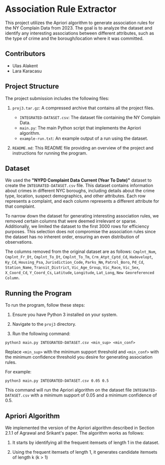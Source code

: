 # Association Rule Extractor

This project utilizes the Apriori algorithm to generate association rules for the NY Complain Data from 2023. The goal is to analyze the dataset and identify any interesting associations between different attributes, such as the type of crime and the borough/location where it was committed.

## Contributors

- Ulas Alakent
- Lara Karacasu

## Project Structure

The project submission includes the following files:

1. `proj3.tar.gz`: A compressed archive that contains all the project files.
   - `INTEGRATED-DATASET.csv`: The dataset file containing the NY Complain Data.
   - `main.py`: The main Python script that implements the Apriori algorithm.
   - `example-run.txt`: An example output of a run using the dataset.

2. `README.md`: This README file providing an overview of the project and instructions for running the program.

## Dataset

We used the **"NYPD Complaint Data Current (Year To Date)"** dataset to create the `INTEGRATED-DATASET.csv` file. This dataset contains information about crimes in different NYC boroughs, including details about the crime type, location, suspect demographics, and other attributes. Each row represents a complaint, and each column represents a different attribute for that complaint.

To narrow down the dataset for generating interesting association rules, we removed certain columns that were deemed irrelevant or sparse. Additionally, we limited the dataset to the first 3000 rows for efficiency purposes. This selection does not compromise the association rules since the dataset has no inherent order, ensuring an even distribution of observations.

The columns removed from the original dataset are as follows:
`Cmplnt_Num`, `Cmplnt_Fr_Dt`, `Cmplnt_To_Dt`, `Cmplnt_To_Tm`, `Crm_Atpt_Cptd_Cd`, `Hadevelopt`, `Ky_Cd`, `Housing_Psa`, `Jurisdiction_Code`, `Parks_Nm`, `Patrol_Boro`, `Pd_Cd`, `Station_Name`, `Transit_District`, `Vic_Age_Group`, `Vic_Race`, `Vic_Sex`, `X_Coord_Cd`, `Y_Coord_Cs`, `Latitude`, `Longitude`, `Lat_Long`, `New Georeferenced Column`.

## Running the Program

To run the program, follow these steps:

1. Ensure you have Python 3 installed on your system.

2. Navigate to the `proj3` directory.

3. Run the following command:
```
python3 main.py INTEGRATED-DATASET.csv <min_sup> <min_conf>
```

Replace `<min_sup>` with the minimum support threshold and `<min_conf>` with the minimum confidence threshold you desire for generating association rules.

For example:
```
python3 main.py INTEGRATED-DATASET.csv 0.05 0.5
```
This command will run the Apriori algorithm on the dataset file `INTEGRATED-DATASET.csv` with a minimum support of 0.05 and a minimum confidence of 0.5.

## Apriori Algorithm

We implemented the version of the Apriori algorithm described in Section 2.1.1 of Agrawal and Srikant's paper. The algorithm works as follows:

1. It starts by identifying all the frequent itemsets of length 1 in the dataset.

2. Using the frequent itemsets of length 1, it generates candidate itemsets of length k (k > 1)
